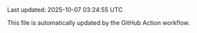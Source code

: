 Last updated: 2025-10-07 03:24:55 UTC

This file is automatically updated by the GitHub Action workflow.
